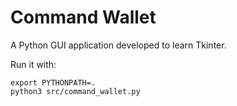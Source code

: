 # Command Wallet

A Python GUI application developed to learn Tkinter.

Run it with:
```shell
export PYTHONPATH=.
python3 src/command_wallet.py
```